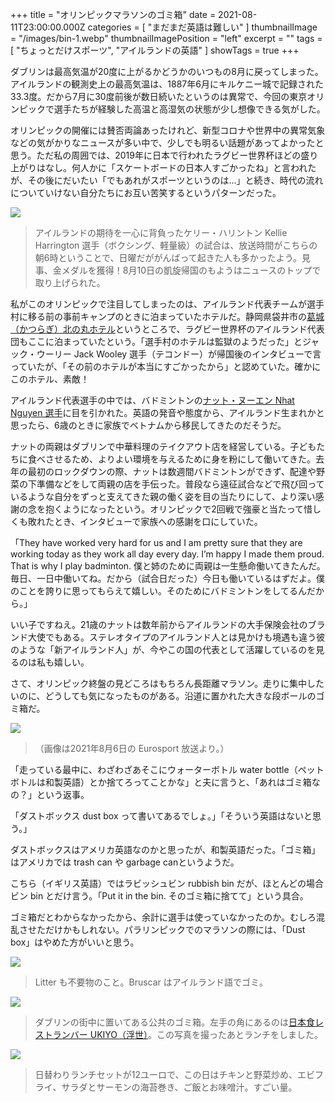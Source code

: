 +++
title = "オリンピックマラソンのゴミ箱"
date = 2021-08-11T23:00:00.000Z
categories = [ "まだまだ英語は難しい" ]
thumbnailImage = "/images/bin-1.webp"
thumbnailImagePosition = "left"
excerpt = ""
tags = [ "ちょっとだけスポーツ", "アイルランドの英語" ]
showTags = true
+++

ダブリンは最高気温が20度に上がるかどうかのいつもの8月に戻ってしまった。アイルランドの観測史上の最高気温は、1887年6月にキルケニー城で記録された33.3度。だから7月に30度前後が数日続いたというのは異常で、今回の東京オリンピックで選手たちが経験した高温と高湿気の状態が少し想像できる気がした。

<!--more-->

オリンピックの開催には賛否両論あったけれど、新型コロナや世界中の異常気象などの気がかりなニュースが多い中で、少しでも明るい話題があってよかったと思う。ただ私の周囲では、2019年に日本で行われたラグビー世界杯ほどの盛り上がりはなし。何人かに「スケートボードの日本人すごかったね」と言われたが、その後にだいたい「でもあれがスポーツというのは...」と続き、時代の流れについていけない自分たちにお互い苦笑するというパターンだった。

![](/images/kellie_newspapers.webp)

> アイルランドの期待を一心に背負ったケリー・ハリントン Kellie Harrington 選手（ボクシング、軽量級）の試合は、放送時間がこちらの朝6時ということで、日曜だががんばって起きた人も多かったよう。見事、金メダルを獲得！8月10日の凱旋帰国のもようはニュースのトップで取り上げられた。

私がこのオリンピックで注目してしまったのは、アイルランド代表チームが選手村に移る前の事前キャンプのときに泊まっていたホテルだ。静岡県袋井市の[葛城（かつらぎ）北の丸ホテル](https://www.yamaharesort.co.jp/katsuragi-kitanomaru/)というところで、ラグビー世界杯のアイルランド代表団もここに泊まっていたという。「選手村のホテルは監獄のようだった」とジャック・ウーリー Jack Wooley 選手（テコンドー）が帰国後のインタビューで言っていたが、「その前のホテルが本当にすごかったから」と認めていた。確かにこのホテル、素敵！

アイルランド代表選手の中では、バドミントンの[ナット・ヌーエン Nhat Nguyen 選手](https://www.rte.ie/news/2021/0712/1234631-badminton-olympics-nhat-nguyen/)に目を引かれた。英語の発音や態度から、アイルランド生まれかと思ったら、6歳のときに家族でベトナムから移民してきたのだそうだ。

ナットの両親はダブリンで中華料理のテイクアウト店を経営している。子どもたちに食べさせるため、よりよい環境を与えるために身を粉にして働いてきた。去年の最初のロックダウンの際、ナットは数週間バドミントンができず、配達や野菜の下準備などをして両親の店を手伝った。普段なら遠征試合などで飛び回っているような自分をずっと支えてきた親の働く姿を目の当たりにして、より深い感謝の念を抱くようになったという。オリンピックで2回戦で強豪と当たって惜しくも敗れたとき、インタビューで家族への感謝を口にしていた。

「They have worked very hard for us and I am pretty sure that they are working today as they work all day every day. I’m happy I made them proud. That is why I play badminton. 僕と姉のために両親は一生懸命働いてきたんだ。毎日、一日中働いてね。だから（試合日だった）今日も働いているはずだよ。僕のことを誇りに思ってもらえて嬉しい。そのためにバドミントンをしてるんだから。」

いい子ですねえ。21歳のナットは数年前からアイルランドの大手保険会社のブランド大使でもある。ステレオタイプのアイルランド人とは見かけも境遇も違う彼のような「新アイルランド人」が、今やこの国の代表として活躍しているのを見るのは私も嬉しい。

さて、オリンピック終盤の見どころはもちろん長距離マラソン。走りに集中したいのに、どうしても気になったものがある。沿道に置かれた大きな段ボールのゴミ箱だ。

![](/images/dustbox_olympics.webp)

> （画像は2021年8月6日の Eurosport 放送より。）

「走っている最中に、わざわざあそこにウォーターボトル water bottle（ペットボトルは和製英語）とか捨てろってことかな」と夫に言うと、「あれはゴミ箱なの？」という返事。

「ダストボックス dust box って書いてあるでしょ。」「そういう英語はないと思う。」

ダストボックスはアメリカ英語なのかと思ったが、和製英語だった。「ゴミ箱」はアメリカでは trash can や garbage canというようだ。

こちら（イギリス英語）ではラビッシュビン rubbish bin だが、ほとんどの場合ビン bin とだけ言う。「Put it in the bin. そのゴミ箱に捨てて」という具合。

ゴミ箱だとわからなかったから、余計に選手は使っていなかったのか。むしろ混乱させただけかもしれない。パラリンピックでのマラソンの際には、「Dust box」はやめた方がいいと思う。

![](/images/bin-2.webp)

> Litter も不要物のこと。Bruscar はアイルランド語でゴミ。

![](/images/bin-1.webp)

> ダブリンの街中に置いてある公共のゴミ箱。左手の角にあるのは[日本食レストランバー UKIYO（浮世）](https://www.ukiyobar.com/)。この写真を撮ったあとランチをしました。

![](/images/ukiyo_lunch.webp)

> 日替わりランチセットが12ユーロで、この日はチキンと野菜炒め、エビフライ、サラダとサーモンの海苔巻き、ご飯とお味噌汁。すごい量。
